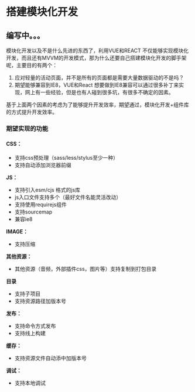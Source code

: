 # 搭建模块化开发

## 编写中。。。

模块化开发以及不是什么先进的东西了，利用VUE和REACT 不仅能够实现模块化开发，而且还有MVVM的开发模式，那为什么还要自己搭建模块化开发的脚手架呢，主要目的有两个：

1. 应对轻量的活动页面，并不是所有的页面都是需要大量数据驱动的不是吗？
2. 期望能够兼容到IE8，VUE和React 想要做到IE8兼容可以通过很多补丁来实现，网上有一些经验，但是也有人碰到很多坑，有很多不确定的因素。

基于上面两个因素的考虑为了能够提升开发效率，期望通过，模块化开发+组件库的方式提升开发效率。

### 期望实现的功能

#### CSS：

* 支持css预处理（sass/less/stylus至少一种）
* 支持自动添加浏览器前缀

**JS：**

* 支持引入esm/cjs 格式的js库
* js入口文件支持多个（最好文件名能灵活改动）
* 支持使用requirejs组件
* 支持sourcemap
* 兼容ie8

**IMAGE：**

* 支持压缩

**其他资源：**

* 其他资源（音频，外部插件css，图片等）支持复制到打包目录

**目录**

* 支持子项目
* 支持资源路径加版本号

**发布：**

* 支持命令方式发布
* 支持线上构建

**缓存：**

* 支持资源文件自动添中加版本号

**调试：**

* 支持本地调试

 





